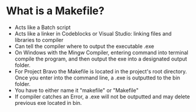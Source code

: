 # What is a Makefile?
- Acts like a Batch script
- Acts like a linker in Codeblocks or Visual Studio: linking files and libraries to compiler
- Can tell the compiler where to output the executable .exe
- On Windows with the Mingw Compiler, entering command <mingw32-make> into terminal compile the program, and then output the exe into a designated output folder.
- For Project Bravo the Makefile is located in the project's root directory. Once you enter <mingw32-make> into the command line, a .exe is outputted to the bin folder.
- You have to either name it "makefile" or "Makefile"
- If compiler catches an Error, a .exe will not be outputted and may delete previous exe located in bin.